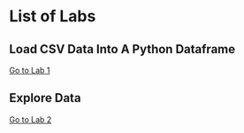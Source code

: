 # List of Labs

## Load CSV Data Into A Python Dataframe

[Go to Lab 1](./01-dataframes/index.md)

## Explore Data

[Go to Lab 2](./02-explore-data/index.md)